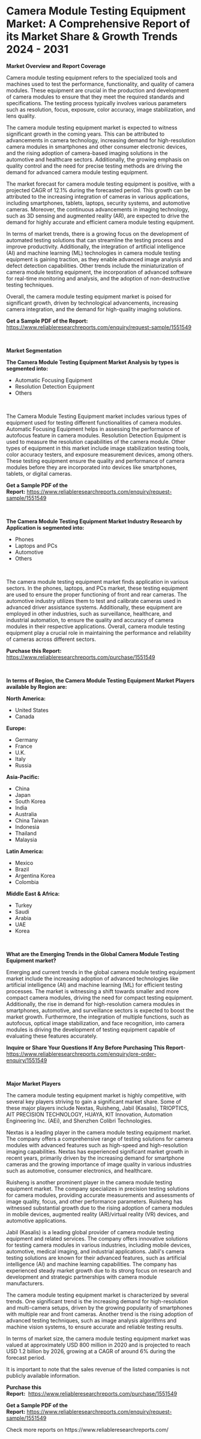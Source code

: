 <p><h1>Camera Module Testing Equipment Market: A Comprehensive Report of its Market Share & Growth Trends 2024 - 2031</h1></p><p><strong>Market Overview and Report Coverage</strong></p>
<p><p>Camera module testing equipment refers to the specialized tools and machines used to test the performance, functionality, and quality of camera modules. These equipment are crucial in the production and development of camera modules to ensure that they meet the required standards and specifications. The testing process typically involves various parameters such as resolution, focus, exposure, color accuracy, image stabilization, and lens quality.</p><p>The camera module testing equipment market is expected to witness significant growth in the coming years. This can be attributed to advancements in camera technology, increasing demand for high-resolution camera modules in smartphones and other consumer electronic devices, and the rising adoption of camera-based imaging solutions in the automotive and healthcare sectors. Additionally, the growing emphasis on quality control and the need for precise testing methods are driving the demand for advanced camera module testing equipment.</p><p>The market forecast for camera module testing equipment is positive, with a projected CAGR of 12.1% during the forecasted period. This growth can be attributed to the increasing integration of cameras in various applications, including smartphones, tablets, laptops, security systems, and automotive cameras. Moreover, the continuous advancements in imaging technology, such as 3D sensing and augmented reality (AR), are expected to drive the demand for highly accurate and efficient camera module testing equipment.</p><p>In terms of market trends, there is a growing focus on the development of automated testing solutions that can streamline the testing process and improve productivity. Additionally, the integration of artificial intelligence (AI) and machine learning (ML) technologies in camera module testing equipment is gaining traction, as they enable advanced image analysis and defect detection capabilities. Other trends include the miniaturization of camera module testing equipment, the incorporation of advanced software for real-time monitoring and analysis, and the adoption of non-destructive testing techniques.</p><p>Overall, the camera module testing equipment market is poised for significant growth, driven by technological advancements, increasing camera integration, and the demand for high-quality imaging solutions.</p></p>
<p><strong>Get a Sample PDF of the Report:</strong> <a href="https://www.reliableresearchreports.com/enquiry/request-sample/1551549">https://www.reliableresearchreports.com/enquiry/request-sample/1551549</a></p>
<p>&nbsp;</p>
<p><strong>Market Segmentation</strong></p>
<p><strong>The Camera Module Testing Equipment Market Analysis by types is segmented into:</strong></p>
<p><ul><li>Automatic Focusing Equipment</li><li>Resolution Detection Equipment</li><li>Others</li></ul></p>
<p>&nbsp;</p>
<p><p>The Camera Module Testing Equipment market includes various types of equipment used for testing different functionalities of camera modules. Automatic Focusing Equipment helps in assessing the performance of autofocus feature in camera modules. Resolution Detection Equipment is used to measure the resolution capabilities of the camera module. Other types of equipment in this market include image stabilization testing tools, color accuracy testers, and exposure measurement devices, among others. These testing equipment ensure the quality and performance of camera modules before they are incorporated into devices like smartphones, tablets, or digital cameras.</p></p>
<p><strong>Get a Sample PDF of the Report:</strong>&nbsp;<a href="https://www.reliableresearchreports.com/enquiry/request-sample/1551549">https://www.reliableresearchreports.com/enquiry/request-sample/1551549</a></p>
<p>&nbsp;</p>
<p><strong>The Camera Module Testing Equipment Market Industry Research by Application is segmented into:</strong></p>
<p><ul><li>Phones</li><li>Laptops and PCs</li><li>Automotive</li><li>Others</li></ul></p>
<p>&nbsp;</p>
<p><p>The camera module testing equipment market finds application in various sectors. In the phones, laptops, and PCs market, these testing equipment are used to ensure the proper functioning of front and rear cameras. The automotive industry utilizes them to test and calibrate cameras used in advanced driver assistance systems. Additionally, these equipment are employed in other industries, such as surveillance, healthcare, and industrial automation, to ensure the quality and accuracy of camera modules in their respective applications. Overall, camera module testing equipment play a crucial role in maintaining the performance and reliability of cameras across different sectors.</p></p>
<p><strong>Purchase this Report:</strong>&nbsp; <a href="https://www.reliableresearchreports.com/purchase/1551549">https://www.reliableresearchreports.com/purchase/1551549</a></p>
<p>&nbsp;</p>
<p><strong>In terms of Region, the Camera Module Testing Equipment Market Players available by Region are:</strong></p>
<p>
    <p> <strong> North America: </strong>
        <ul>
            <li>United States</li>
            <li>Canada</li>
        </ul>
        </p> 
    <p> <strong> Europe: </strong>
        <ul>
            <li>Germany</li>
            <li>France</li>
            <li>U.K.</li>
            <li>Italy</li>
            <li>Russia</li>
        </ul>
        </p> 
    <p> <strong> Asia-Pacific: </strong>
        <ul>
            <li>China</li>
            <li>Japan</li>
            <li>South Korea</li>
            <li>India</li>
            <li>Australia</li>
            <li>China Taiwan</li>
            <li>Indonesia</li>
            <li>Thailand</li>
            <li>Malaysia</li>
        </ul>
        </p> 
    <p> <strong> Latin America: </strong>
        <ul>
            <li>Mexico</li>
            <li>Brazil</li>
            <li>Argentina Korea</li>
            <li>Colombia</li>
        </ul>
        </p> 
    <p> <strong> Middle East & Africa: </strong>
        <ul>
            <li>Turkey</li>
            <li>Saudi</li>
            <li>Arabia</li>
            <li>UAE</li>
            <li>Korea</li>
        </ul>
    </p>
    </p>
<p>&nbsp;</p>
<p><strong>What are the Emerging Trends in the Global Camera Module Testing Equipment market?</strong></p>
<p><p>Emerging and current trends in the global camera module testing equipment market include the increasing adoption of advanced technologies like artificial intelligence (AI) and machine learning (ML) for efficient testing processes. The market is witnessing a shift towards smaller and more compact camera modules, driving the need for compact testing equipment. Additionally, the rise in demand for high-resolution camera modules in smartphones, automotive, and surveillance sectors is expected to boost the market growth. Furthermore, the integration of multiple functions, such as autofocus, optical image stabilization, and face recognition, into camera modules is driving the development of testing equipment capable of evaluating these features accurately.</p></p>
<p><strong>Inquire or Share Your Questions If Any Before Purchasing This Report</strong>- <a href="https://www.reliableresearchreports.com/enquiry/pre-order-enquiry/1551549">https://www.reliableresearchreports.com/enquiry/pre-order-enquiry/1551549</a></p>
<p>&nbsp;</p>
<p><strong>Major Market Players</strong></p>
<p><p>The camera module testing equipment market is highly competitive, with several key players striving to gain a significant market share. Some of these major players include Nextas, Ruisheng, Jabil (Kasalis), TRIOPTICS, AIT PRECISION TECHNOLOGY, HUAYA, KIT Innovation, Automation Engineering Inc. (AEi), and Shenzhen Colibri Technologies.</p><p>Nextas is a leading player in the camera module testing equipment market. The company offers a comprehensive range of testing solutions for camera modules with advanced features such as high-speed and high-resolution imaging capabilities. Nextas has experienced significant market growth in recent years, primarily driven by the increasing demand for smartphone cameras and the growing importance of image quality in various industries such as automotive, consumer electronics, and healthcare. </p><p>Ruisheng is another prominent player in the camera module testing equipment market. The company specializes in precision testing solutions for camera modules, providing accurate measurements and assessments of image quality, focus, and other performance parameters. Ruisheng has witnessed substantial growth due to the rising adoption of camera modules in mobile devices, augmented reality (AR)/virtual reality (VR) devices, and automotive applications.</p><p>Jabil (Kasalis) is a leading global provider of camera module testing equipment and related services. The company offers innovative solutions for testing camera modules in various industries, including mobile devices, automotive, medical imaging, and industrial applications. Jabil's camera testing solutions are known for their advanced features, such as artificial intelligence (AI) and machine learning capabilities. The company has experienced steady market growth due to its strong focus on research and development and strategic partnerships with camera module manufacturers.</p><p>The camera module testing equipment market is characterized by several trends. One significant trend is the increasing demand for high-resolution and multi-camera setups, driven by the growing popularity of smartphones with multiple rear and front cameras. Another trend is the rising adoption of advanced testing techniques, such as image analysis algorithms and machine vision systems, to ensure accurate and reliable testing results.</p><p>In terms of market size, the camera module testing equipment market was valued at approximately USD 800 million in 2020 and is projected to reach USD 1.2 billion by 2026, growing at a CAGR of around 6% during the forecast period.</p><p>It is important to note that the sales revenue of the listed companies is not publicly available information.</p></p>
<p><strong>Purchase this Report:</strong>&nbsp;&nbsp;<a href="https://www.reliableresearchreports.com/purchase/1551549">https://www.reliableresearchreports.com/purchase/1551549</a></p>
<p></p>
<p><strong>Get a Sample PDF of the Report:</strong>&nbsp;<a href="https://www.reliableresearchreports.com/enquiry/request-sample/1551549">https://www.reliableresearchreports.com/enquiry/request-sample/1551549</a></p>
<p>Check more reports on https://www.reliableresearchreports.com/</p>